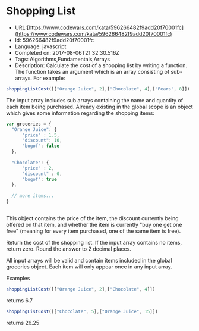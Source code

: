 # Shopping List

 - URL:[https://www.codewars.com/kata/596266482f9add20f70001fc](https://www.codewars.com/kata/596266482f9add20f70001fc)
 - Id: 596266482f9add20f70001fc
 - Language: javascript
 - Completed on: 2017-08-06T21:32:30.516Z
 - Tags: Algorithms,Fundamentals,Arrays
 - Description:
Calculate the cost of a shopping list by writing a function. The function takes an argument which is an array consisting of sub-arrays. For example:

```javascript
shoppingListCost([["Orange Juice", 2],["Chocolate", 4],["Pears", 8]]) 
```
The input array includes sub arrays containing the name and quantity of each item being purchased. Already existing in the global scope is an object which gives some information regarding the shopping items: 

```javascript
var groceries = {
  "Orange Juice": {
      "price" : 1.5,
      "discount": 10, 
      "bogof": false
  },
    
  "Chocolate": {
      "price" : 2,
      "discount" : 0,
      "bogof": true
  },
  
  // more items...
}
  
  ```
  
This object contains the price of the item, the discount currently being offered on that item, and whether the item is currently "buy one get one free" (meaning for every item purchased, one of the same item is free). 

Return the cost of the shopping list. If the input array contains no items, return zero. Round the answer to 2 decimal places. 

All input arrays will be valid and contain items included in the global groceries object. Each item will only appear once in any input array. 
  





Examples

```javascript
shoppingListCost([["Orange Juice", 2],["Chocolate", 4]]) 
```
returns 6.7

```javascript
shoppingListCost([["Chocolate", 5],["Orange Juice", 15]])
```
returns 26.25


